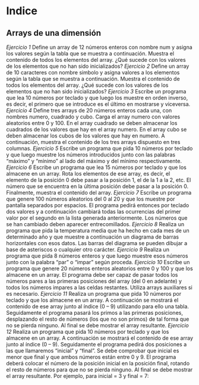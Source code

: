 # Indice
## Arrays de una dimensión

*Ejercicio 1*
Define un array de 12 números enteros con nombre num y asigna los valores
según la tabla que se muestra a continuación. Muestra el contenido de todos
los elementos del array. ¿Qué sucede con los valores de los elementos que no
han sido inicializados?
*Ejercicio 2*
Define un array de 10 caracteres con nombre simbolo y asigna valores a los
elementos según la tabla que se muestra a continuación. Muestra el contenido
de todos los elementos del array. ¿Qué sucede con los valores de los elementos
que no han sido inicializados?
*Ejercicio 3*
Escribe un programa que lea 10 números por teclado y que luego los muestre
en orden inverso, es decir, el primero que se introduce es el último en mostrarse
y viceversa.
*Ejercicio 4*
Define tres arrays de 20 números enteros cada una, con nombres numero, cuadrado
y cubo. Carga el array numero con valores aleatorios entre 0 y 100. En el array
cuadrado se deben almacenar los cuadrados de los valores que hay en el array
numero. En el array cubo se deben almacenar los cubos de los valores que hay en
numero. A continuación, muestra el contenido de los tres arrays dispuesto en tres
columnas.
*Ejercicio 5*
Escribe un programa que pida 10 números por teclado y que luego muestre los
números introducidos junto con las palabras “máximo” y “mínimo” al lado del
máximo y del mínimo respectivamente.
*Ejercicio 6*
Escribe un programa que lea 15 números por teclado y que los almacene en un
array. Rota los elementos de ese array, es decir, el elemento de la posición 0
debe pasar a la posición 1, el de la 1 a la 2, etc. El número que se encuentra en
la última posición debe pasar a la posición 0. Finalmente, muestra el contenido
del array.
*Ejercicio 7*
Escribe un programa que genere 100 números aleatorios del 0 al 20 y que los
muestre por pantalla separados por espacios. El programa pedirá entonces por
teclado dos valores y a continuación cambiará todas las ocurrencias del primer
valor por el segundo en la lista generada anteriormente. Los números que se
han cambiado deben aparecer entrecomillados.
*Ejercicio 8*
Realiza un programa que pida la temperatura media que ha hecho en cada mes
de un determinado año y que muestre a continuación un diagrama de barras
horizontales con esos datos. Las barras del diagrama se pueden dibujar a base
de asteriscos o cualquier otro carácter.
*Ejercicio 9*
Realiza un programa que pida 8 números enteros y que luego muestre esos
números junto con la palabra “par” o “impar” según proceda.
*Ejercicio 10*
Escribe un programa que genere 20 números enteros aleatorios entre 0 y 100
y que los almacene en un array. El programa debe ser capaz de pasar todos
los números pares a las primeras posiciones del array (del 0 en adelante) y
todos los números impares a las celdas restantes. Utiliza arrays auxiliares si es
necesario.
*Ejercicio 11*
Realiza un programa que pida 10 números por teclado y que los almacene en
un array. A continuación se mostrará el contenido de ese array junto al índice
(0 – 9) utilizando para ello una tabla. Seguidamente el programa pasará los
primos a las primeras posiciones, desplazando el resto de números (los que no
son primos) de tal forma que no se pierda ninguno. Al final se debe mostrar el
array resultante.
*Ejercicio 12*
Realiza un programa que pida 10 números por teclado y que los almacene en
un array. A continuación se mostrará el contenido de ese array junto al índice
(0 – 9). Seguidamente el programa pedirá dos posiciones a las que llamaremos
“inicial” y “final”. Se debe comprobar que inicial es menor que final y que ambos
números están entre 0 y 9. El programa deberá colocar el número de la posición
inicial en la posición final, rotando el resto de números para que no se pierda
ninguno. Al final se debe mostrar el array resultante.
Por ejemplo, para inicial = 3 y final = 7:


